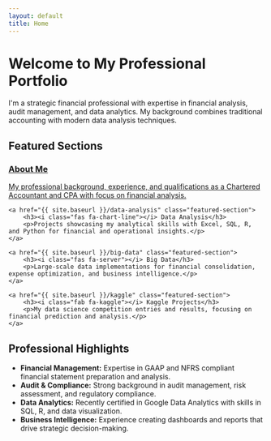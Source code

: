 ```yaml
---
layout: default
title: Home
---
```


# Welcome to My Professional Portfolio

I'm a strategic financial professional with expertise in financial analysis, audit management, and data analytics. My background combines traditional accounting with modern data analysis techniques.

## Featured Sections
<div class="featured-sections-container">
    <a href="{{ site.baseurl }}/introduction" class="featured-section">
        <h3><i class="fas fa-user-tie"></i> About Me</h3>
        <p>My professional background, experience, and qualifications as a Chartered Accountant and CPA with focus on financial analysis.</p>
    </a>

    <a href="{{ site.baseurl }}/data-analysis" class="featured-section">
        <h3><i class="fas fa-chart-line"></i> Data Analysis</h3>
        <p>Projects showcasing my analytical skills with Excel, SQL, R, and Python for financial and operational insights.</p>
    </a>

    <a href="{{ site.baseurl }}/big-data" class="featured-section">
        <h3><i class="fas fa-server"></i> Big Data</h3>
        <p>Large-scale data implementations for financial consolidation, expense optimization, and business intelligence.</p>
    </a>

    <a href="{{ site.baseurl }}/kaggle" class="featured-section">
        <h3><i class="fab fa-kaggle"></i> Kaggle Projects</h3>
        <p>My data science competition entries and results, focusing on financial prediction and analysis.</p>
    </a>
</div>

## Professional Highlights

<ul>
    <li><strong>Financial Management:</strong> Expertise in GAAP and NFRS compliant financial statement preparation and analysis.</li>
    <li><strong>Audit & Compliance:</strong> Strong background in audit management, risk assessment, and regulatory compliance.</li>
    <li><strong>Data Analytics:</strong> Recently certified in Google Data Analytics with skills in SQL, R, and data visualization.</li>
    <li><strong>Business Intelligence:</strong> Experience creating dashboards and reports that drive strategic decision-making.</li>
</ul>